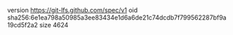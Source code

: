 version https://git-lfs.github.com/spec/v1
oid sha256:6e1ea798a50985a3ee83434e1d6a6de21c74dcdb7f799562287bf9a19cd5f2a2
size 4624
